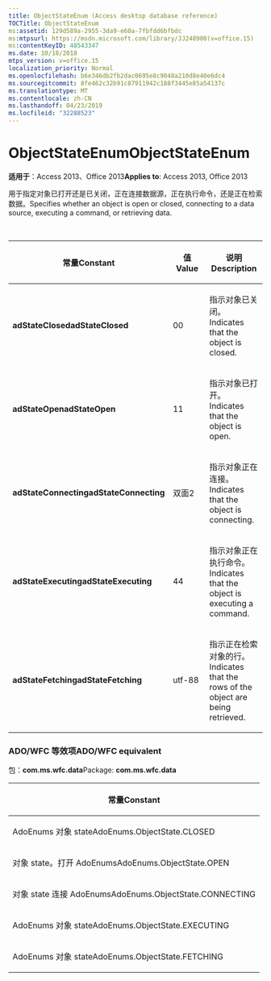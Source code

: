 ```yaml
---
title: ObjectStateEnum (Access desktop database reference)
TOCTitle: ObjectStateEnum
ms:assetid: 129d589a-2955-3da9-e60a-7fbfdd6bfbdc
ms:mtpsurl: https://msdn.microsoft.com/library/JJ248900(v=office.15)
ms:contentKeyID: 48543347
ms.date: 10/18/2018
mtps_version: v=office.15
localization_priority: Normal
ms.openlocfilehash: b6e346db2fb2dac0695e8c9048a210d8e40e6dc4
ms.sourcegitcommit: 8fe462c32b91c87911942c188f3445e85a54137c
ms.translationtype: MT
ms.contentlocale: zh-CN
ms.lasthandoff: 04/23/2019
ms.locfileid: "32288523"
---
```

# <a name="objectstateenum"></a><span data-ttu-id="8f67d-102">ObjectStateEnum</span><span class="sxs-lookup"><span data-stu-id="8f67d-102">ObjectStateEnum</span></span>

<span data-ttu-id="8f67d-103">**适用于**：Access 2013、Office 2013</span><span class="sxs-lookup"><span data-stu-id="8f67d-103">**Applies to**: Access 2013, Office 2013</span></span>

<span data-ttu-id="8f67d-104">用于指定对象已打开还是已关闭，正在连接数据源，正在执行命令，还是正在检索数据。</span><span class="sxs-lookup"><span data-stu-id="8f67d-104">Specifies whether an object is open or closed, connecting to a data source, executing a command, or retrieving data.</span></span>

<br/>

<table>
<colgroup>
<col style="width: 33%" />
<col style="width: 33%" />
<col style="width: 33%" />
</colgroup>
<thead>
<tr class="header">
<th><p><span data-ttu-id="8f67d-105">常量</span><span class="sxs-lookup"><span data-stu-id="8f67d-105">Constant</span></span></p></th>
<th><p><span data-ttu-id="8f67d-106">值</span><span class="sxs-lookup"><span data-stu-id="8f67d-106">Value</span></span></p></th>
<th><p><span data-ttu-id="8f67d-107">说明</span><span class="sxs-lookup"><span data-stu-id="8f67d-107">Description</span></span></p></th>
</tr>
</thead>
<tbody>
<tr class="odd">
<td><p><span data-ttu-id="8f67d-108"><strong>adStateClosed</strong></span><span class="sxs-lookup"><span data-stu-id="8f67d-108"><strong>adStateClosed</strong></span></span></p></td>
<td><p><span data-ttu-id="8f67d-109">0</span><span class="sxs-lookup"><span data-stu-id="8f67d-109">0</span></span></p></td>
<td><p><span data-ttu-id="8f67d-110">指示对象已关闭。</span><span class="sxs-lookup"><span data-stu-id="8f67d-110">Indicates that the object is closed.</span></span></p></td>
</tr>
<tr class="even">
<td><p><span data-ttu-id="8f67d-111"><strong>adStateOpen</strong></span><span class="sxs-lookup"><span data-stu-id="8f67d-111"><strong>adStateOpen</strong></span></span></p></td>
<td><p><span data-ttu-id="8f67d-112">1</span><span class="sxs-lookup"><span data-stu-id="8f67d-112">1</span></span></p></td>
<td><p><span data-ttu-id="8f67d-113">指示对象已打开。</span><span class="sxs-lookup"><span data-stu-id="8f67d-113">Indicates that the object is open.</span></span></p></td>
</tr>
<tr class="odd">
<td><p><span data-ttu-id="8f67d-114"><strong>adStateConnecting</strong></span><span class="sxs-lookup"><span data-stu-id="8f67d-114"><strong>adStateConnecting</strong></span></span></p></td>
<td><p><span data-ttu-id="8f67d-115">双面</span><span class="sxs-lookup"><span data-stu-id="8f67d-115">2</span></span></p></td>
<td><p><span data-ttu-id="8f67d-116">指示对象正在连接。</span><span class="sxs-lookup"><span data-stu-id="8f67d-116">Indicates that the object is connecting.</span></span></p></td>
</tr>
<tr class="even">
<td><p><span data-ttu-id="8f67d-117"><strong>adStateExecuting</strong></span><span class="sxs-lookup"><span data-stu-id="8f67d-117"><strong>adStateExecuting</strong></span></span></p></td>
<td><p><span data-ttu-id="8f67d-118">4</span><span class="sxs-lookup"><span data-stu-id="8f67d-118">4</span></span></p></td>
<td><p><span data-ttu-id="8f67d-119">指示对象正在执行命令。</span><span class="sxs-lookup"><span data-stu-id="8f67d-119">Indicates that the object is executing a command.</span></span></p></td>
</tr>
<tr class="odd">
<td><p><span data-ttu-id="8f67d-120"><strong>adStateFetching</strong></span><span class="sxs-lookup"><span data-stu-id="8f67d-120"><strong>adStateFetching</strong></span></span></p></td>
<td><p><span data-ttu-id="8f67d-121">utf-8</span><span class="sxs-lookup"><span data-stu-id="8f67d-121">8</span></span></p></td>
<td><p><span data-ttu-id="8f67d-122">指示正在检索对象的行。</span><span class="sxs-lookup"><span data-stu-id="8f67d-122">Indicates that the rows of the object are being retrieved.</span></span></p></td>
</tr>
</tbody>
</table>


### <a name="adowfc-equivalent"></a><span data-ttu-id="8f67d-123">ADO/WFC 等效项</span><span class="sxs-lookup"><span data-stu-id="8f67d-123">ADO/WFC equivalent</span></span>

<span data-ttu-id="8f67d-124">包：**com.ms.wfc.data**</span><span class="sxs-lookup"><span data-stu-id="8f67d-124">Package: **com.ms.wfc.data**</span></span>

<table>
<colgroup>
<col style="width: 100%" />
</colgroup>
<thead>
<tr class="header">
<th><p><span data-ttu-id="8f67d-125">常量</span><span class="sxs-lookup"><span data-stu-id="8f67d-125">Constant</span></span></p></th>
</tr>
</thead>
<tbody>
<tr class="odd">
<td><p><span data-ttu-id="8f67d-126">AdoEnums 对象 state</span><span class="sxs-lookup"><span data-stu-id="8f67d-126">AdoEnums.ObjectState.CLOSED</span></span></p></td>
</tr>
<tr class="even">
<td><p><span data-ttu-id="8f67d-127">对象 state。打开 AdoEnums</span><span class="sxs-lookup"><span data-stu-id="8f67d-127">AdoEnums.ObjectState.OPEN</span></span></p></td>
</tr>
<tr class="odd">
<td><p><span data-ttu-id="8f67d-128">对象 state 连接 AdoEnums</span><span class="sxs-lookup"><span data-stu-id="8f67d-128">AdoEnums.ObjectState.CONNECTING</span></span></p></td>
</tr>
<tr class="even">
<td><p><span data-ttu-id="8f67d-129">AdoEnums 对象 state</span><span class="sxs-lookup"><span data-stu-id="8f67d-129">AdoEnums.ObjectState.EXECUTING</span></span></p></td>
</tr>
<tr class="odd">
<td><p><span data-ttu-id="8f67d-130">AdoEnums 对象 state</span><span class="sxs-lookup"><span data-stu-id="8f67d-130">AdoEnums.ObjectState.FETCHING</span></span></p></td>
</tr>
</tbody>
</table>

